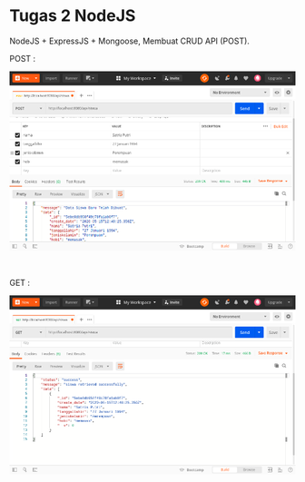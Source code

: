 # Tugas 2 NodeJS

NodeJS + ExpressJS + Mongoose, Membuat CRUD API (POST).

POST :
<br>
<p align="center"><img src="screen/post.png" alt="" width="700"/></div></p>

<br>

GET :
<br>
<p align="center"><img src="screen/get.png" alt="" width="700"/></div></p>
